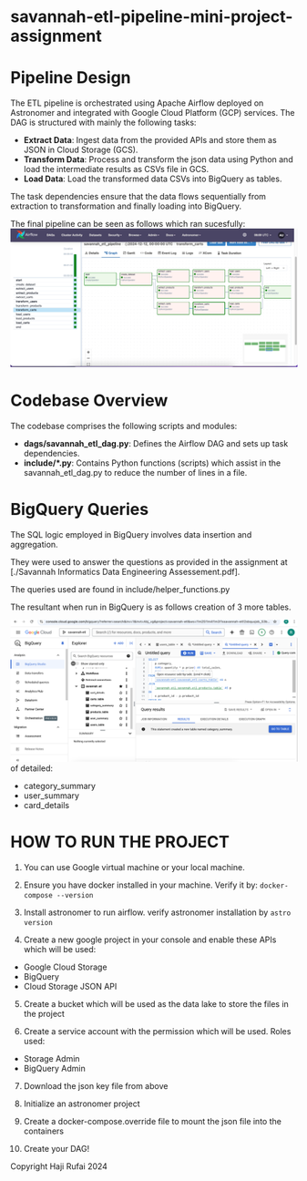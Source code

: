 # savannah-etl-pipeline-mini-project-assignment

Pipeline Design
===============

The ETL pipeline is orchestrated using Apache Airflow deployed on Astronomer and integrated with Google Cloud Platform (GCP) services. The DAG is structured with mainly the following tasks:

- **Extract Data**: Ingest data from the provided APIs and store them as JSON in Cloud Storage (GCS).
- **Transform Data**: Process and transform the json data using Python and load the intermediate results as CSVs file in GCS.
- **Load Data**: Load the transformed data CSVs into BigQuery as tables.

The task dependencies ensure that the data flows sequentially from extraction to transformation and finally loading into BigQuery.

The final pipeline can be seen as follows which ran sucesfully:
![airflow data pipeline image](<savannah-etl-pipeline-airflow.png>)

Codebase Overview
=================

The codebase comprises the following scripts and modules:

- **dags/savannah_etl_dag.py**: Defines the Airflow DAG and sets up task dependencies.
- **include/*.py**: Contains Python functions (scripts) which assist in the savannah_etl_dag.py to reduce the number of lines in a file.


BigQuery Queries
================

The SQL logic employed in BigQuery involves data insertion and aggregation.

They were used to answer the questions as provided in the assignment at [./Savannah Informatics Data Engineering Assessement.pdf].

The queries used are found in include/helper_functions.py

The resultant when run in BigQuery is as follows creation of 3 more tables.

![big query tables](<Big Query generated tables.png>) of detailed:
- category_summary
- user_summary
- card_details

HOW TO RUN THE PROJECT
===========================
1. You can use Google virtual machine or your local machine.

2. Ensure you have docker installed in your machine. Verify it by: 
```docker-compose --version```

3. Install astronomer to run airflow. verify astronomer installation by
```astro version```

4. Create a new google project in your console and enable these APIs which will be used:
- Google Cloud Storage
- BigQuery
- Cloud Storage JSON API

5. Create a bucket which will be used as the data lake to store the files in the project

6. Create a service account with the permission which will be used. Roles used:
- Storage Admin
- BigQuery Admin 

7. Download the json key file from above

8. Initialize an astronomer project
9. Create a docker-compose.override file to mount the json file into the containers
10. Create your DAG!

Copyright Haji Rufai 2024
